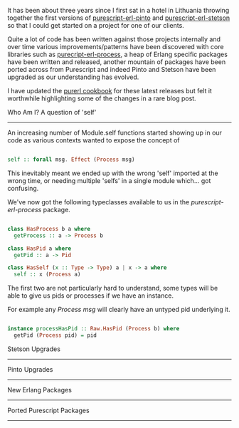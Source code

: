 It has been about three years since I first sat in a hotel in Lithuania throwing together the first versions of [purescript-erl-pinto](https://github.com/id3as/purescript-erl-pinto) and [purescript-erl-stetson](https://github.com/id3as/purescript-erl-stetson) so that I could get started on a project for one of our clients.

Quite a lot of code has been written against those projects internally and over time various improvements/patterns have been discovered with core libraries such as [purecript-erl-process](https://github.com/purerl/purescript-erl-process), a heap of Erlang specific packages have been written and released, another mountain of packages have been ported across from Purescript and indeed Pinto and Stetson have been upgraded as our understanding has evolved.

I have updated the [purerl cookbook](https://purerl-cookbook.readthedocs.io/) for these latest releases but felt it worthwhile highlighting some of the changes in a rare blog post.

Who Am I? A question of 'self'
******************************

An increasing number of Module.self functions started showing up in our code as various contexts wanted to expose the concept of 

```haskell

self :: forall msg. Effect (Process msg)

```

This inevitably meant we ended up with the wrong 'self' imported at the wrong time, or needing multiple 'selfs' in a single module which... got confusing.

We've now got the following typeclasses available to us in the *purescript-erl-process* package.

```haskell

class HasProcess b a where
  getProcess :: a -> Process b

class HasPid a where
  getPid :: a -> Pid

class HasSelf (x :: Type -> Type) a | x -> a where
  self :: x (Process a)

```

The first two are not particularly hard to understand, some types will be able to give us pids or processes if we have an instance.

For example any *Process msg* will clearly have an untyped pid underlying it.

```haskell

instance processHasPid :: Raw.HasPid (Process b) where
  getPid (Process pid) = pid

```










Stetson Upgrades
****************

Pinto Upgrades
**************

New Erlang Packages
*******************

Ported Purescript Packages
**************************


